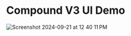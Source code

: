 # Compound V3 UI Demo

![Screenshot 2024-09-21 at 12 40 11 PM](https://github.com/user-attachments/assets/13cef6af-6dfe-4936-b2c5-160010fd5cf2)
